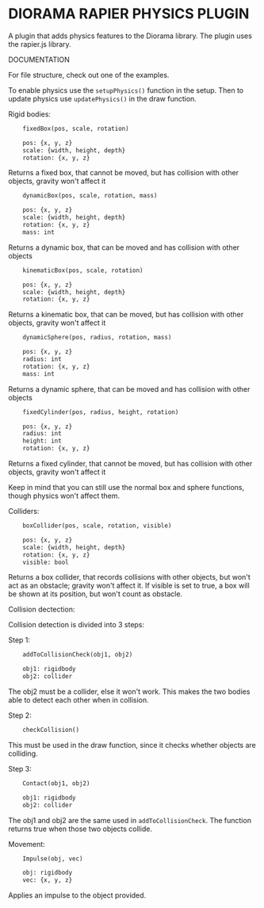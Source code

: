 # DIORAMA RAPIER PHYSICS PLUGIN

A plugin that adds physics features to the Diorama library. The plugin uses the rapier.js library.

DOCUMENTATION

For file structure, check out one of the examples.

To enable physics use the `setupPhysics()` function in the setup. Then to update physics use `updatePhysics()` in the draw function.

Rigid bodies:

```diff
    fixedBox(pos, scale, rotation)

    pos: {x, y, z}
    scale: {width, height, depth}
    rotation: {x, y, z}
```

Returns a fixed box, that cannot be moved, but has collision with other objects, gravity won't affect it

```diff
    dynamicBox(pos, scale, rotation, mass)

    pos: {x, y, z}
    scale: {width, height, depth}
    rotation: {x, y, z}
    mass: int
```

Returns a dynamic box, that can be moved and has collision with other objects

```diff
    kinematicBox(pos, scale, rotation)

    pos: {x, y, z}
    scale: {width, height, depth}
    rotation: {x, y, z}
```

Returns a kinematic box, that can be moved, but has collision with other objects, gravity won't affect it

```diff
    dynamicSphere(pos, radius, rotation, mass)

    pos: {x, y, z}
    radius: int
    rotation: {x, y, z}
    mass: int
```

Returns a dynamic sphere, that can be moved and has collision with other objects

```diff
    fixedCylinder(pos, radius, height, rotation)

    pos: {x, y, z}
    radius: int
    height: int
    rotation: {x, y, z}
```

Returns a fixed cylinder, that cannot be moved, but has collision with other objects, gravity won't affect it

Keep in mind that you can still use the normal box and sphere functions, though physics won't affect them.

Colliders:

```diff
    boxCollider(pos, scale, rotation, visible)

    pos: {x, y, z}
    scale: {width, height, depth}
    rotation: {x, y, z}
    visible: bool
```

Returns a box collider, that records collisions with other objects, but won't act as an obstacle; gravity won't affect it. If visible is set to true, a box will be shown at its position, but won't count as obstacle.

Collision dectection:

Collision detection is divided into 3 steps:

Step 1:

```diff
    addToCollisionCheck(obj1, obj2)

    obj1: rigidbody
    obj2: collider
```

The obj2 must be a collider, else it won't work. This makes the two bodies able to detect each other when in collision.

Step 2:

```diff
    checkCollision()
```

This must be used in the draw function, since it checks whether objects are colliding.

Step 3:

```diff
    Contact(obj1, obj2)

    obj1: rigidbody
    obj2: collider
```

The obj1 and obj2 are the same used in `addToCollisionCheck`. The function returns true when those two objects collide.

Movement:

```diff
    Impulse(obj, vec)

    obj: rigidbody
    vec: {x, y, z}
```

Applies an impulse to the object provided.
